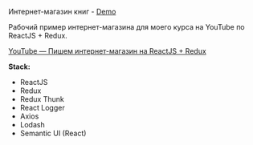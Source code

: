 Интернет-магазин книг - [Demo](http://react-redux-shopping-cart.surge.sh?demo)

Рабочий пример интернет-магазина для моего курса на YouTube по ReactJS + Redux.

[YouTube — Пишем интернет-магазин на ReactJS + Redux](https://www.youtube.com/watch?v=3rq4b6Ozjf8&list=PL0FGkDGJQjJFh-pwkKsksyC4YNJNvzQO8)

**Stack:**

* ReactJS
* Redux
* Redux Thunk
* React Logger
* Axios
* Lodash
* Semantic UI (React)
